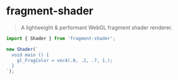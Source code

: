 # fragment-shader

> A lightweight & performant WebGL fragment shader renderer.

```javascript
import { Shader } from 'fragment-shader';

new Shader(`
  void main () {
    gl_FragColor = vec4(.8, .2, .7, 1.);
  }
`);
```
